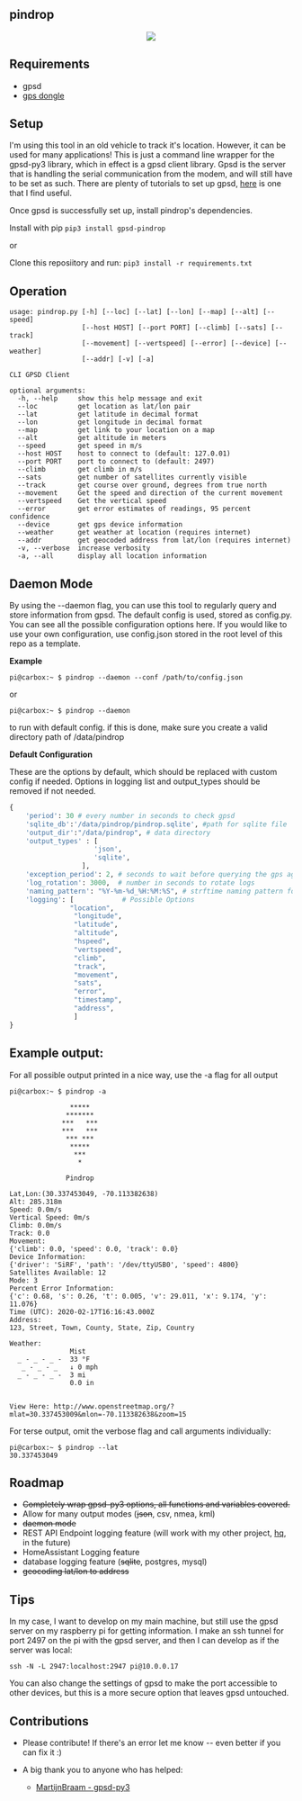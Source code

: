 ## pindrop

<p align="center">
    <img src="https://user-images.githubusercontent.com/7833164/74372681-10822d80-4da9-11ea-9674-10727f35971b.gif"></img>
</p>

## Requirements 

- gpsd
- [gps dongle](https://www.amazon.com/GlobalSat-BU-353-S4-USB-Receiver-Black/dp/B008200LHW)


## Setup

I'm using this tool in an old vehicle to track it's location. However, it can be used for many applications! This is just a command line wrapper for the gpsd-py3 library, which in effect is a gpsd client library. Gpsd is the server that is handling the serial communication from the modem, and will still have to be set as such. There are plenty of tutorials to set up gpsd, [here](https://gpsd.gitlab.io/gpsd/installation.html) is one that I find useful.

Once gpsd is successfully set up, install pindrop's dependencies.

Install with pip
`pip3 install gpsd-pindrop`

or

Clone this reposiitory and run: 
`pip3 install -r requirements.txt`

## Operation

```
usage: pindrop.py [-h] [--loc] [--lat] [--lon] [--map] [--alt] [--speed]
                  [--host HOST] [--port PORT] [--climb] [--sats] [--track]
                  [--movement] [--vertspeed] [--error] [--device] [--weather]
                  [--addr] [-v] [-a]

CLI GPSD Client

optional arguments:
  -h, --help     show this help message and exit
  --loc          get location as lat/lon pair
  --lat          get latitude in decimal format
  --lon          get longitude in decimal format
  --map          get link to your location on a map
  --alt          get altitude in meters
  --speed        get speed in m/s
  --host HOST    host to connect to (default: 127.0.01)
  --port PORT    port to connect to (default: 2497)
  --climb        get climb in m/s
  --sats         get number of satellites currently visible
  --track        get course over ground, degrees from true north
  --movement     Get the speed and direction of the current movement
  --vertspeed    Get the vertical speed
  --error        get error estimates of readings, 95 percent confidence
  --device       get gps device information
  --weather      get weather at location (requires internet)
  --addr         get geocoded address from lat/lon (requires internet)
  -v, --verbose  increase verbosity
  -a, --all      display all location information
```

## Daemon Mode

By using the --daemon flag, you can use this tool to regularly query and store information from gpsd. The default config is used, stored as config.py. You can see all the possible configuration options here. If you would like to use your own configuration, use config.json stored in the root level of this repo as a template.


**Example**

```
pi@carbox:~ $ pindrop --daemon --conf /path/to/config.json
```

or

```
pi@carbox:~ $ pindrop --daemon
```

to run with default config. if this is done, make sure you create a valid directory path of /data/pindrop

**Default Configuration**

These are the options by default, which should be replaced with custom config if needed. Options in logging list and output_types should be removed if not needed.

```python
{
    'period': 30 # every number in seconds to check gpsd
    'sqlite_db':'/data/pindrop/pindrop.sqlite', #path for sqlite file
    'output_dir':"/data/pindrop", # data directory
    'output_types' : [
                     'json',
                     'sqlite',
                  ],
    'exception_period': 2, # seconds to wait before querying the gps again in case of low mode/failed call
    'log_rotation': 3000,  # number in seconds to rotate logs
    'naming_pattern': "%Y-%m-%d_%H:%M:%S", # strftime naming pattern for log timestamp
    'logging': [            # Possible Options
               "location",
                "longitude",
                "latitude",    
                "altitude",
                "hspeed",
                "vertspeed",
                "climb",
                "track",
                "movement",
                "sats",
                "error",
                "timestamp",
                "address",
                ]
}
```


## Example output:

For all possible output printed in a nice way, use the -a flag for all output

```
pi@carbox:~ $ pindrop -a

               *****
              *******
             ***   ***
             ***   ***
              *** ***
               *****
                ***
                 *

              Pindrop

Lat,Lon:(30.337453049, -70.113382638)
Alt: 285.318m
Speed: 0.0m/s
Vertical Speed: 0m/s
Climb: 0.0m/s
Track: 0.0
Movement:
{'climb': 0.0, 'speed': 0.0, 'track': 0.0}
Device Information:
{'driver': 'SiRF', 'path': '/dev/ttyUSB0', 'speed': 4800}
Satellites Available: 12
Mode: 3
Percent Error Information:
{'c': 0.68, 's': 0.26, 't': 0.005, 'v': 29.011, 'x': 9.174, 'y': 11.076}
Time (UTC): 2020-02-17T16:16:43.000Z
Address:
123, Street, Town, County, State, Zip, Country

Weather:
               Mist
  _ - _ - _ -  33 °F
   _ - _ - _   ↓ 0 mph
  _ - _ - _ -  3 mi
               0.0 in


View Here: http://www.openstreetmap.org/?mlat=30.337453009&mlon=-70.113382638&zoom=15
```

For terse output, omit the verbose flag and call arguments individually:
``` 
pi@carbox:~ $ pindrop --lat
30.337453049
```

## Roadmap

- ~~Completely wrap gpsd-py3 options, all functions and variables covered.~~
- Allow for many output modes (~~json~~, csv, nmea, kml)
- ~~daemon mode~~
- REST API Endpoint logging feature (will work with my other project, [hq](https://github.com/needmorecowbell/hq), in the future)
- HomeAssistant Logging feature
- database logging feature (~~sqlite~~, postgres, mysql)
- ~~geocoding lat/lon to address~~

## Tips

In my case, I want to develop on my main machine, but still use the gpsd server on my raspberry pi for getting information. I make an ssh tunnel for port 2497 on the pi with the gpsd server, and then I can develop as if the server was local:

`ssh -N -L 2947:localhost:2947 pi@10.0.0.17`

You can also change the settings of gpsd to make the port accessible to other devices, but this is a more secure option that leaves gpsd untouched. 

## Contributions

- Please contribute! If there's an error let me know -- even better if you can fix it :)

- A big thank you to anyone who has helped:
    - [MartijnBraam - gpsd-py3](https://github.com/MartijnBraam/gpsd-py3)

